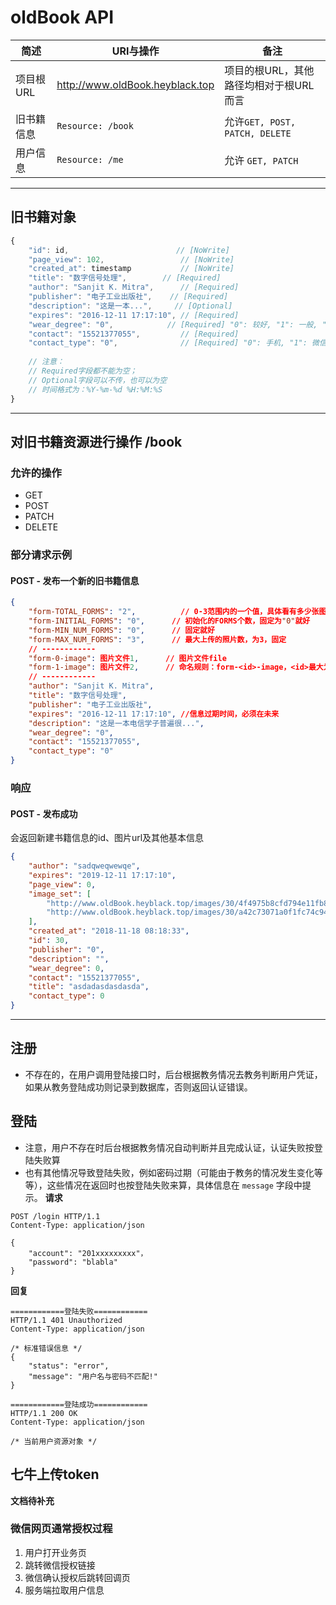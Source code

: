 # oldBook API

|简述|URI与操作|备注|
|-|-|-|
|项目根URL|http://www.oldBook.heyblack.top|项目的根URL，其他路径均相对于根URL而言|
|旧书籍信息|`Resource: /book`|允许`GET, POST, PATCH, DELETE`|
|用户信息|`Resource: /me`|允许 `GET, PATCH`|

---
## 旧书籍对象
```js
{
    "id": id,					     // [NoWrite]
    "page_view": 102,                 // [NoWrite]
    "created_at": timestamp           // [NoWrite]
    "title": "数字信号处理",		  // [Required]
    "author": "Sanjit K. Mitra",      // [Required]
    "publisher": "电子工业出版社",    // [Required]
    "description": "这是一本...",     // [Optional]
    "expires": "2016-12-11 17:17:10", // [Required]
    "wear_degree": "0",			   // [Required] "0": 较好, "1": 一般, "2": 严重
    "contact": "15521377055",         // [Required]
    "contact_type": "0",			  // [Required] "0": 手机, "1": 微信, "2": qq
    
    // 注意：
    // Required字段都不能为空；
    // Optional字段可以不传，也可以为空
    // 时间格式为：%Y-%m-%d %H:%M:%S
}
```

---

## 对旧书籍资源进行操作 /book

### 允许的操作
* GET
* POST
* PATCH
* DELETE

### 部分请求示例
#### POST - 发布一个新的旧书籍信息
```json
{
	"form-TOTAL_FORMS": "2",		  // 0-3范围内的一个值，具体看有多少张图片要传；这里假设2张照片要传
	"form-INITIAL_FORMS": "0",		// 初始化的FORMS个数，固定为"0"就好
	"form-MIN_NUM_FORMS": "0",		// 固定就好
	"form-MAX_NUM_FORMS": "3",		// 最大上传的照片数，为3，固定
    // ------------
    "form-0-image": 图片文件1,		// 图片文件file
    "form-1-image": 图片文件2,		// 命名规则：form-<id>-image，<id>最大为2
    // ------------
	"author": "Sanjit K. Mitra",
	"title": "数字信号处理",
	"publisher": "电子工业出版社",
	"expires": "2016-12-11 17:17:10", //信息过期时间，必须在未来
	"description": "这是一本电信学子普遍很...",
	"wear_degree": "0",
	"contact": "15521377055",
	"contact_type": "0"
}
```

### 响应
#### POST - 发布成功
会返回新建书籍信息的id、图片url及其他基本信息
```json
{
    "author": "sadqweqwewqe",
    "expires": "2019-12-11 17:17:10",
    "page_view": 0,
    "image_set": [
        "http://www.oldBook.heyblack.top/images/30/4f4975b8cfd794e11fb8ff487e1199c1.jpg",
        "http://www.oldBook.heyblack.top/images/30/a42c73071a0f1fc74c9442d64d07450f.jpg"
    ],
    "created_at": "2018-11-18 08:18:33",
    "id": 30,
    "publisher": "0",
    "description": "",
    "wear_degree": 0,
    "contact": "15521377055",
    "title": "asdadasdasdasda",
    "contact_type": 0
}
```

---


## 注册
* 不存在的，在用户调用登陆接口时，后台根据教务情况去教务判断用户凭证，如果从教务登陆成功则记录到数据库，否则返回认证错误。

## 登陆
* 注意，用户不存在时后台根据教务情况自动判断并且完成认证，认证失败按登陆失败算
* 也有其他情况导致登陆失败，例如密码过期（可能由于教务的情况发生变化等等），这些情况在返回时也按登陆失败来算，具体信息在 `message` 字段中提示。
**请求**
```http
POST /login HTTP/1.1
Content-Type: application/json

{
    "account": "201xxxxxxxxx"，
    "password": "blabla"
}
```
**回复**
```http
============登陆失败============
HTTP/1.1 401 Unauthorized
Content-Type: application/json

/* 标准错误信息 */
{
    "status": "error",
    "message": "用户名与密码不匹配!"
}

============登陆成功============
HTTP/1.1 200 OK
Content-Type: application/json

/* 当前用户资源对象 */
```

## 七牛上传token
**文档待补充**


### 微信网页通常授权过程
1. 用户打开业务页
2. 跳转微信授权链接
3. 微信确认授权后跳转回调页
4. 服务端拉取用户信息